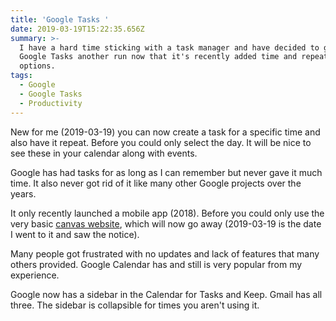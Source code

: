 ```yaml
---
title: 'Google Tasks '
date: 2019-03-19T15:22:35.656Z
summary: >-
  I have a hard time sticking with a task manager and have decided to give
  Google Tasks another run now that it's recently added time and repeating
  options.
tags:
  - Google
  - Google Tasks
  - Productivity
---
```

New for me (2019-03-19) you can now create a task for a specific time and also have it repeat. Before you could only select the day. It will be nice to see these in your calendar along with events.

Google has had tasks for as long as I can remember but never gave it much time. It also never got rid of it like many other Google projects over the years.

It only recently launched a mobile app (2018). Before you could only use the very basic [canvas website](https://mail.google.com/tasks/canvas), which will now go away (2019-03-19 is the date I went to it and saw the notice).

Many people got frustrated with no updates and lack of features that many others provided. Google Calendar has and still is very popular from my experience. 

Google now has a sidebar in the Calendar for Tasks and Keep. Gmail has all three. The sidebar is collapsible for times you aren't using it.

